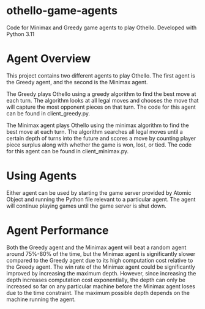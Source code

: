 # othello-game-agents
Code for Minimax and Greedy game agents to play Othello.
Developed with Python 3.11

# Agent Overview
This project contains two different agents to play Othello. The first agent is the Greedy agent, and the second is the Minimax agent. 

The Greedy plays Othello using a greedy algorithm to find the best move at each turn. The algorithm looks at all legal moves and chooses the move that will capture the most opponent pieces on that turn. The code for this agent can be found in client_greedy.py.

The Minimax agent plays Othello using the minimax algorithm to find the best move at each turn. The algorithm searches all legal moves until a certain depth of turns into the future and scores a move by counting player piece surplus along with whether the game is won, lost, or tied. The code for this agent can be found in client_minimax.py.

# Using Agents
Either agent can be used by starting the game server provided by Atomic Object and running the Python file relevant to a particular agent. The agent will continue playing games until the game server is shut down. 

# Agent Performance
Both the Greedy agent and the Minimax agent will beat a random agent around 75%-80% of the time, but the Minimax agent is significantly slower compared to the Greedy agent due to its high computation cost relative to the Greedy agent. The win rate of the Minimax agent could be significantly improved by increasing the maximum depth. However, since increasing the depth increases computation cost exponentially, the depth can only be increased so far on any particular machine before the Minimax agent loses due to the time constraint. The maximum possible depth depends on the machine running the agent.
